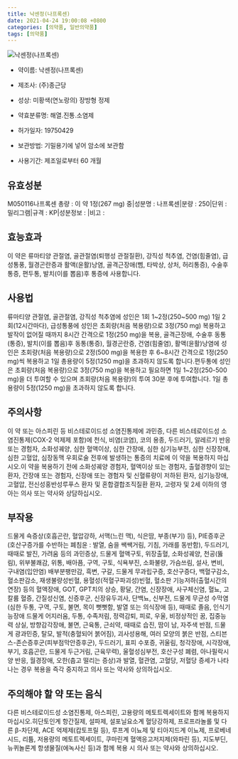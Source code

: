 ```yaml
---
title: 낙센정(나프록센)
date: 2021-04-24 19:00:08 +0800
categories: [의약품, 일반의약품]
tags: [의약품]
---
```

![낙센정(나프록센)](https://nedrug.mfds.go.kr/pbp/cmn/itemImageDownload/147427297681200156)

- 약이름: 낙센정(나프록센)
- 제조사: (주)종근당
- 성상: 미황색(연노랑의) 장방형 정제

- 약효분류명: 해열.진통.소염제
- 허가일자: 19750429
- 보관방법: 기밀용기에 넣어 암소에 보관함
- 사용기간: 제조일로부터 60 개월
## 유효성분
M050116나프록센
총량 : 이 약 1정(267 mg) 중|성분명 : 나프록센|분량 : 250|단위 : 밀리그램|규격 : KP|성분정보 : |비고 :
## 효능효과
이 약은 류마티양 관절염, 골관절염(퇴행성 관절질환), 강직성 척추염, 건염(힘줄염), 급성통풍, 월경곤란증과 활액(윤활)낭염, 골격근장애(삠, 타박상, 상처, 허리통증), 수술후 통증, 편두통, 발치(이를 뽑음)후 통증에 사용합니다.
## 사용법
류마티양 관절염, 골관절염, 강직성 척추염에 성인은 1회 1~2정(250~500 mg) 1일 2회(12시간마다), 급성통풍에 성인은 초회량(처음 복용량)으로 3정(750 mg) 복용하고 발작이 없어질 때까지 8시간 간격으로 1정(250 mg)을 복용, 골격근장애, 수술후 동통(통증), 발치(이를 뽑음)후 동통(통증), 월경곤란증, 건염(힘줄염), 활액(윤활)낭염에 성인은 초회량(처음 복용량)으로 2정(500 mg)을 복용한 후 6~8시간 간격으로 1정(250 mg)씩 복용하고 1일 총용량이 5정(1250 mg)을 초과하지 않도록 합니다.편두통에 성인은 초회량(처음 복용량)으로 3정(750 mg)을 복용하고 필요하면 1일 1~2정(250-500 mg)을 더 투여할 수 있으며 초회량(처음 복용량)의 투여 30분 후에 투여합니다. 1일 총용량이 5정(1250 mg)을 초과하지 않도록 합니다.
## 주의사항
이 약 또는 아스피린 등 비스테로이드성 소염진통제에 과민증, 다른 비스테로이드성 소염진통제(COX-2 억제제 포함)에 천식, 비염(코염), 코의 용종, 두드러기, 알레르기 반응 또는 경험자, 소화성궤양, 심한 혈액이상, 심한 간장애, 심한 심기능부전, 심한 신장장애, 심한 고혈압, 심장동맥 우회로술 전후에 발생하는 통증의 치료에 이 약을 복용하지 마십시오.이 약을 복용하기 전에 소화성궤양 경험자, 혈액이상 또는 경험자, 출혈경향이 있는 환자, 간장애 또는 경험자, 신장애 또는 경험자 및 신혈류량이 저하된 환자, 심기능장애, 고혈압, 전신성홍반성루푸스 환자 및 혼합결합조직질환 환자, 고령자 및 2세 이하의 영아는 의사 또는 약사와 상담하십시오.
## 부작용
드물게 쇽증상(호흡곤란, 혈압강하, 서맥(느린 맥), 식은땀, 부종(부기) 등), PIE증후군(호산구증가를 수반하는 폐침윤 : 발열, 숨을 쌕쌕거림, 기침, 가래를 동반함), 두드러기, 때때로 발진, 가려움 등의 과민증상, 드물게 혈액구토, 위장출혈, 소화성궤양, 천공(뚫림), 위부불쾌감, 위통, 배아픔, 구역, 구토, 식욕부진, 소화불량, 가슴쓰림, 설사, 변비, 구내염(입안염) 배부분팽만감, 흑변, 구갈, 드물게 무과립구증, 호산구증다, 백혈구감소, 혈소판감소, 재생불량성빈혈, 용혈성(적혈구파괴성)빈혈, 혈소판 기능저하(출혈시간의 연장) 등의 혈액장애, GOT, GPT치의 상승, 황달, 간염, 신장장애, 사구체신염, 혈뇨, 고칼륨 혈증, 간질성신염, 신증후군, 신장유두괴사, 단백뇨, 신부전, 드물게 무균성 수막염(심한 두통, 구역, 구토, 불면, 목이 뻣뻣함, 발열 또는 의식장애 등), 때때로 졸음, 인식기능장애 드물게 어지러움, 두통, 수족저림, 정력감퇴, 피로, 우울, 비정상적인 꿈, 집중능력 상실, 방향감각장애, 불면, 근육통, 근쇠약, 때때로 습진, 땀이 남, 자주색 반점, 드물게 광과민증, 탈모, 발적(충혈되어 붉어짐), 괴사성용해, 여러 모양의 붉은 반점, 스티븐스-존슨증후군(피부점막안증후군), 두드러기, 표피 수포증, 귀울림, 청각장애, 시각장애, 부기, 호흡곤란, 드물게 두근거림, 근육무력), 울혈성심부전, 호산구성 폐렴, 아나필락시양 반응, 월경장애, 오한(춥고 떨리는 증상)과 발열, 혈관염, 고혈당, 저혈당 증세가 나타나는 경우 복용을 즉각 중지하고 의사 또는 약사와 상의하십시오.
## 주의해야 할 약 또는 음식
다른 비스테로이드성 소염진통제, 아스피린, 고용량의 메토트렉세이트와 함께 복용하지 마십시오.히단토인계 항간질제, 설파제, 설포닐요소계 혈당강하제, 프로프라놀롤 및 다른 β-차단제, ACE 억제제(캅토프릴 등), 루프계 이뇨제 및 티아지드계 이뇨제, 프로베네시드, 리튬, 저용량의 메토트렉세이트, 쿠마린계 혈액응고저지제(와파린 등), 지도부딘, 뉴퀴놀론계 항생물질(에녹사신 등)과 함께 복용 시 의사 또는 약사와 상의하십시오.
